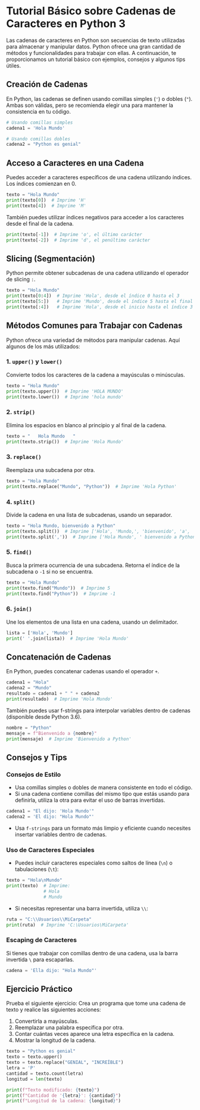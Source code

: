 # Tutorial Básico sobre Cadenas de Caracteres en Python 3

Las cadenas de caracteres en Python son secuencias de texto utilizadas para almacenar y manipular datos. Python ofrece una gran cantidad de métodos y funcionalidades para trabajar con ellas. A continuación, te proporcionamos un tutorial básico con ejemplos, consejos y algunos tips útiles.

## Creación de Cadenas

En Python, las cadenas se definen usando comillas simples (`'`) o dobles (`"`). Ambas son válidas, pero se recomienda elegir una para mantener la consistencia en tu código.

```python
# Usando comillas simples
cadena1 = 'Hola Mundo'

# Usando comillas dobles
cadena2 = "Python es genial"
```

## Acceso a Caracteres en una Cadena

Puedes acceder a caracteres específicos de una cadena utilizando índices. Los índices comienzan en 0.

```python
texto = "Hola Mundo"
print(texto[0])  # Imprime 'H'
print(texto[4])  # Imprime 'M'
```

También puedes utilizar índices negativos para acceder a los caracteres desde el final de la cadena.

```python
print(texto[-1])  # Imprime 'o', el último carácter
print(texto[-2])  # Imprime 'd', el penúltimo carácter
```

## Slicing (Segmentación)

Python permite obtener subcadenas de una cadena utilizando el operador de slicing `:`.

```python
texto = "Hola Mundo"
print(texto[0:4])  # Imprime 'Hola', desde el índice 0 hasta el 3
print(texto[5:])   # Imprime 'Mundo', desde el índice 5 hasta el final
print(texto[:4])   # Imprime 'Hola', desde el inicio hasta el índice 3
```

## Métodos Comunes para Trabajar con Cadenas

Python ofrece una variedad de métodos para manipular cadenas. Aquí algunos de los más utilizados:

### 1. `upper()` y `lower()`
Convierte todos los caracteres de la cadena a mayúsculas o minúsculas.

```python
texto = "Hola Mundo"
print(texto.upper())  # Imprime 'HOLA MUNDO'
print(texto.lower())  # Imprime 'hola mundo'
```

### 2. `strip()`
Elimina los espacios en blanco al principio y al final de la cadena.

```python
texto = "   Hola Mundo   "
print(texto.strip())  # Imprime 'Hola Mundo'
```

### 3. `replace()`
Reemplaza una subcadena por otra.

```python
texto = "Hola Mundo"
print(texto.replace("Mundo", "Python"))  # Imprime 'Hola Python'
```

### 4. `split()`
Divide la cadena en una lista de subcadenas, usando un separador.

```python
texto = "Hola Mundo, bienvenido a Python"
print(texto.split())  # Imprime ['Hola', 'Mundo,', 'bienvenido', 'a', 'Python']
print(texto.split(','))  # Imprime ['Hola Mundo', ' bienvenido a Python']
```

### 5. `find()`
Busca la primera ocurrencia de una subcadena. Retorna el índice de la subcadena o `-1` si no se encuentra.

```python
texto = "Hola Mundo"
print(texto.find("Mundo"))  # Imprime 5
print(texto.find("Python"))  # Imprime -1
```

### 6. `join()`
Une los elementos de una lista en una cadena, usando un delimitador.

```python
lista = ['Hola', 'Mundo']
print(' '.join(lista))  # Imprime 'Hola Mundo'
```

## Concatenación de Cadenas

En Python, puedes concatenar cadenas usando el operador `+`.

```python
cadena1 = "Hola"
cadena2 = "Mundo"
resultado = cadena1 + " " + cadena2
print(resultado)  # Imprime 'Hola Mundo'
```

También puedes usar f-strings para interpolar variables dentro de cadenas (disponible desde Python 3.6).

```python
nombre = "Python"
mensaje = f"Bienvenido a {nombre}"
print(mensaje)  # Imprime 'Bienvenido a Python'
```

## Consejos y Tips

### Consejos de Estilo

- Usa comillas simples o dobles de manera consistente en todo el código.
- Si una cadena contiene comillas del mismo tipo que estás usando para definirla, utiliza la otra para evitar el uso de barras invertidas.

```python
cadena1 = "El dijo: 'Hola Mundo'"
cadena2 = 'El dijo: "Hola Mundo"'
```

- Usa `f-strings` para un formato más limpio y eficiente cuando necesites insertar variables dentro de cadenas.

### Uso de Caracteres Especiales

- Puedes incluir caracteres especiales como saltos de línea (`\n`) o tabulaciones (`\t`):

```python
texto = "Hola\nMundo"
print(texto)  # Imprime:
              # Hola
              # Mundo
```

- Si necesitas representar una barra invertida, utiliza `\\`:

```python
ruta = "C:\\Usuarios\\MiCarpeta"
print(ruta)  # Imprime 'C:\Usuarios\MiCarpeta'
```

### Escaping de Caracteres

Si tienes que trabajar con comillas dentro de una cadena, usa la barra invertida `\` para escaparlas.

```python
cadena = 'Ella dijo: "Hola Mundo"'
```

## Ejercicio Práctico

Prueba el siguiente ejercicio: Crea un programa que tome una cadena de texto y realice las siguientes acciones:
1. Convertirla a mayúsculas.
2. Reemplazar una palabra específica por otra.
3. Contar cuántas veces aparece una letra específica en la cadena.
4. Mostrar la longitud de la cadena.

```python
texto = "Python es genial"
texto = texto.upper()
texto = texto.replace("GENIAL", "INCREÍBLE")
letra = 'P'
cantidad = texto.count(letra)
longitud = len(texto)

print(f"Texto modificado: {texto}")
print(f"Cantidad de '{letra}': {cantidad}")
print(f"Longitud de la cadena: {longitud}")
```

